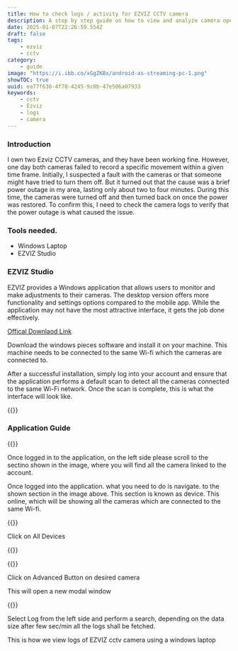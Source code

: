 ```yaml
---
title: How to check logs / activity for EZVIZ CCTV camera
description: A step by step guide on how to view and analyze camera operation using logs using EZVIZ Studio
date: 2025-01-07T22:26:59.554Z
draft: false
tags:
    - ezviz
    - cctv
category:
    - guide
image: "https://i.ibb.co/xGgZKBx/android-as-streaming-pc-1.png"
showTOC: true
uuid: ea77f630-4f78-4245-9c0b-47e506a07933
keywords:
    - cctv
    - Ezviz
    - logs
    - camera
---
```


### Introduction

I own two Ezviz CCTV cameras, and they have been working fine. However, one day both cameras failed to record a specific movement within a given time frame. Initially, I suspected a fault with the cameras or that someone might have tried to turn them off. But it turned out that the cause was a brief power outage in my area, lasting only about two to four minutes. During this time, the cameras were turned off and then turned back on once the power was restored. To confirm this, I need to check the camera logs to verify that the power outage is what caused the issue.

### Tools needed. 

- Windows Laptop
- EZVIZ Studio 

### EZVIZ Studio

EZVIZ provides a Windows application that allows users to monitor and make adjustments to their cameras. The desktop version offers more functionality and settings options compared to the mobile app. While the application may not have the most attractive interface, it gets the job done effectively.

[Offical Downlaod Link](https://support.ezviz.com/download)

Download the windows pieces software and install it on your machine. This machine needs to be connected to the same Wi-fi which the cameras are connected to.

After a successful installation, simply log into your account and ensure that the application performs a default scan to detect all the cameras connected to the same Wi-Fi network. Once the scan is complete, this is what the interface will look like.

{{<image url="https://i.ibb.co/j4D6PLV/image.png">}}

### Application Guide

{{<image url="https://i.ibb.co/tMz1B5G/image.png">}}

Once logged in to the application, on the left side please scroll to the sectino shown in the image, where you will find all the camera linked to the account. 

Once logged into the application. what you need to do is navigate. to the shown section in the image above. This section is known as device. This online, which will be showing all the cameras which are connected to the same Wi-fi.

{{<image url="https://i.ibb.co/SJ3hTj1/image.png">}}

Click on All Devices 

{{<image url="https://i.ibb.co/XX070q2/image.png">}}

{{<image url="https://i.ibb.co/7Y38LtQ/image.png">}}

Click on Advanced Button on desired camera 

This will open a new modal window 

{{<image url="https://i.ibb.co/zQ4Jf6B/image.png">}}

Select Log from the left side and perform a search, depending on the data size after few sec/min all the logs shall be fetched. 

This is how we view logs of EZVIZ cctv camera using a windows laptop


